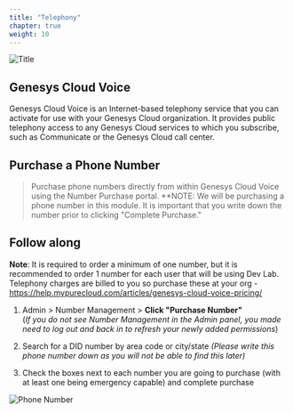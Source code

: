 ```yaml
---
title: "Telephony"
chapter: true
weight: 10
---
```


![Title](/images/Telephony2-768x300.jpg) 


## Genesys Cloud Voice
Genesys Cloud Voice is an Internet-based telephony service that you can activate for use with your Genesys Cloud organization. It provides public telephony access to any Genesys Cloud services to which you subscribe, such as Communicate or the Genesys Cloud call center. 


## Purchase a Phone Number

>Purchase phone numbers directly from within Genesys Cloud Voice using the Number Purchase portal. **NOTE: We will be purchasing a phone number in this module. It is important that you write down the number prior to clicking "Complete Purchase." 

## Follow along

**Note**: It is required to order a minimum of one number, but it is recommended to order 1 number for each user that will be using Dev Lab. Telephony charges are billed to you so purchase these at your org - https://help.mypurecloud.com/articles/genesys-cloud-voice-pricing/ 

1.	Admin > Number Management > **Click "Purchase Number"** <br>
	(_If you do not see Number Management in the Admin panel, you made need to log out and back in to refresh your newly added permissions_)
2.	Search for a DID number by area code or city/state _(Please write this phone number down as you will not be able to find this later)_

3.	Check the boxes next to each number you are going to purchase (with at least one being emergency capable) and complete purchase

![Phone Number](/images/PhoneNumber.jpg)